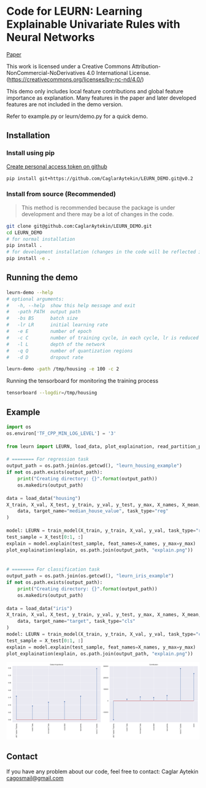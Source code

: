 # Code for LEURN: Learning Explainable Univariate Rules with Neural Networks

[Paper](https://arxiv.org/abs/2303.14937)

This work is licensed under a Creative Commons Attribution-NonCommercial-NoDerivatives 4.0 International License.
(<https://creativecommons.org/licenses/by-nc-nd/4.0/>)

This demo only includes local feature contributions and global feature importance as explanation.
Many features in the paper and later developed features are not included in the demo version.

Refer to example.py or leurn/demo.py for a quick demo.

## Installation

### Install using pip

[Create personal access token on github](https://docs.github.com/en/authentication/keeping-your-account-and-data-secure/creating-a-personal-access-token)

<!-- pip install git+https://${GITHUB_USER}:${GITHUB_TOKEN}@github.com/CaglarAytekin/LEURN_DEMO.git@v0.2 -->

```bash
pip install git+https://github.com/CaglarAytekin/LEURN_DEMO.git@v0.2
```

### Install from source (Recommended)

> This method is recommended because the package is under development and there may be a lot of changes in the code.

```bash
git clone git@github.com:CaglarAytekin/LEURN_DEMO.git
cd LEURN_DEMO
# for normal installation
pip install .
# for development installation (changes in the code will be reflected immediately)
pip install -e .
```

## Running the demo

```bash
leurn-demo --help
# optional arguments:
#   -h, --help  show this help message and exit
#   -path PATH  output path
#   -bs BS      batch size
#   -lr LR      initial learning rate
#   -e E        number of epoch
#   -c C        number of training cycle, in each cycle, lr is reduced
#   -l L        depth of the network
#   -q Q        number of quantization regions
#   -d D        dropout rate
```

```bash
leurn-demo -path /tmp/housing -e 100 -c 2
```

Running the tensorboard for monitoring the training process

```bash
tensorboard --logdir=/tmp/housing
```


## Example

```python
import os
os.environ['TF_CPP_MIN_LOG_LEVEL'] = '3'

from leurn import LEURN, load_data, plot_explaination, read_partition_process_data, train_model

# ======== For regression task
output_path = os.path.join(os.getcwd(), "leurn_housing_example")
if not os.path.exists(output_path):
    print("Creating directory: {}".format(output_path))
    os.makedirs(output_path)

data = load_data("housing")
X_train, X_val, X_test, y_train, y_val, y_test, y_max, X_names, X_mean, X_std = read_partition_process_data(
    data, target_name="median_house_value", task_type="reg"
)

model: LEURN = train_model(X_train, y_train, X_val, y_val, task_type="reg", output_path=output_path, epoch_no=100)
test_sample = X_test[0:1, :]
explain = model.explain(test_sample, feat_names=X_names, y_max=y_max)
plot_explaination(explain, os.path.join(output_path, "explain.png"))


# ======== For classification task
output_path = os.path.join(os.getcwd(), "leurn_iris_example")
if not os.path.exists(output_path):
    print("Creating directory: {}".format(output_path))
    os.makedirs(output_path)

data = load_data("iris")
X_train, X_val, X_test, y_train, y_val, y_test, y_max, X_names, X_mean, X_std = read_partition_process_data(
    data, target_name="target", task_type="cls"
)
model: LEURN = train_model(X_train, y_train, X_val, y_val, task_type="cls", output_path=output_path, epoch_no=100)
test_sample = X_test[0:1, :]
explain = model.explain(test_sample, feat_names=X_names, y_max=y_max)
plot_explaination(explain, os.path.join(output_path, "explain.png"))
```

![Explanation](assets/explain.png)

## Contact

If you have any problem about our code, feel free to contact: Caglar Aytekin <cagosmail@gmail.com>
